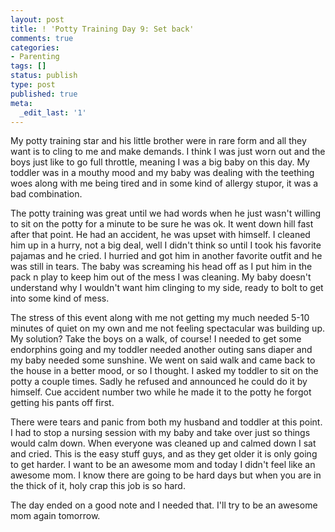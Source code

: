 ```yaml
---
layout: post
title: ! 'Potty Training Day 9: Set back'
comments: true
categories:
- Parenting
tags: []
status: publish
type: post
published: true
meta:
  _edit_last: '1'
---
```

My potty training star and his little brother were in rare form and all they want is to cling to me and make demands.  I think I was just worn out and the boys just like to go full throttle, meaning I was a big baby on this day.  My toddler was in a mouthy mood and my baby was dealing with the teething woes along with me being tired and in some kind of allergy stupor, it was a bad combination.  

The potty training was great until we had words when he just wasn't willing to sit on the potty for a minute to be sure he was ok.  It went down hill fast after that point.  He had an accident, he was upset with himself.  I cleaned him up in a hurry, not a big deal, well I didn't think so until I took his favorite pajamas and he cried.  I hurried and got him in another favorite outfit and he was still in tears.  The baby was screaming his head off as I put him in the pack n play to keep him out of the mess I was cleaning.  My baby doesn't understand why I wouldn't want him clinging to my side, ready to bolt to get into some kind of mess.

The stress of this event along with me not getting my much needed 5-10 minutes of quiet on my own and me not feeling spectacular was building up.  My solution?  Take the boys on a walk, of course!  I needed to get some endorphins going and my toddler needed another outing sans diaper and my baby needed some sunshine.  We went on said walk and came back to the house in a better mood, or so I thought.  I asked my toddler to sit on the potty a couple times.  Sadly he refused and announced he could do it by himself.  Cue accident number two while he made it to the potty he forgot getting his pants off first.  

There were tears and panic from both my husband and toddler at this point.  I had to stop a nursing session with my baby and take over just so things would calm down.  When everyone was cleaned up and calmed down I sat and cried.  This is the easy stuff guys, and as they get older it is only going to get harder.  I want to be an awesome mom and today I didn't feel like an awesome mom.  I know there are going to be hard days but when you are in the thick of it, holy crap this job is so hard.

The day ended on a good note and I needed that.  I'll try to be an awesome mom again tomorrow. 
